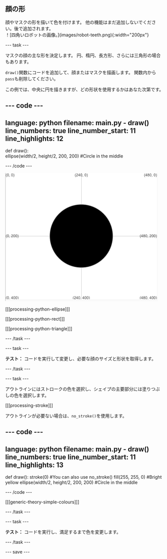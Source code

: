 ## 顔の形

<div style="display: flex; flex-wrap: wrap">
<div style="flex-basis: 200px; flex-grow: 1; margin-right: 15px;">
顔やマスクの形を描いて色を付けます。 他の機能はまだ追加しないでください。後で追加されます。
</div>
<div>
！[四角いロボットの画像。](images/robot-teeth.png){:width="200px"}
</div>
</div>

--- task ---

マスクの顔の主な形を決定します。 円、楕円、長方形、さらには三角形の場合もあります。

`draw()`関数にコードを追加して、顔またはマスクを描画します。 関数内から`pass`も削除してください。

この例では、中央に円を描きますが、どの形状を使用するかはあなた次第です。

--- code ---
---
language: python filename: main.py - draw() line_numbers: true line_number_start: 11
line_highlights: 12
---

def draw():   
ellipse(width/2, height/2, 200, 200) #Circle in the middle

--- /code ---

![グリッドの中央に黒い円が表示されている出力領域。](images/black-circle.png)

[[[processing-python-ellipse]]]


[[[processing-python-rect]]]


[[[processing-python-triangle]]]

--- /task ---

--- task ---

**テスト：** コードを実行して変更し、必要な顔のサイズと形状を取得します。

--- /task ---

--- task ---

アウトラインにはストロークの色を選択し、シェイプの主要部分には塗りつぶしの色を選択します。

[[[processing-stroke]]]

アウトラインが必要ない場合は、`no_stroke()`を使用します。

--- code ---
---
language: python filename: main.py - draw() line_numbers: true line_number_start: 11
line_highlights: 13
---

def draw(): stroke(0) #You can also use no_stroke() fill(255, 255, 0) #Bright yellow ellipse(width/2, height/2, 200, 200) #Circle in the middle

--- /code ---

[[[generic-theory-simple-colours]]]

--- /task ---

--- task ---

**テスト：** コードを実行し、満足するまで色を変更します。

--- /task ---

--- save ---
